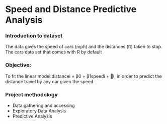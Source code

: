 # Speed and Distance Predictive Analysis

### Introduction to dataset
The data gives the speed of cars (mph) and the distances (ft) taken to stop. The cars data set that comes with R by default

### Objective:
To fit the linear model:distancei = β0 + β1speedi + i, in order to predict the distance travel by any car given the speed 

### Project methodology
- Data gathering and accessing 
- Exploratory Data Analysis
- Predictive Analysis


